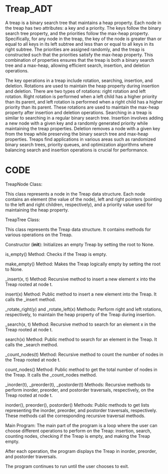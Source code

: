 # Treap_ADT

A treap is a binary search tree that maintains a heap property. Each node in the treap has two attributes: a key and a priority. The keys follow the binary search tree property, and the priorities follow the max-heap property. Specifically, for any node in the treap, the key of the node is greater than or equal to all keys in its left subtree and less than or equal to all keys in its right subtree. The priorities are assigned randomly, and the treap is constructed such that the priorities satisfy the max-heap property. This combination of properties ensures that the treap is both a binary search tree and a max-heap, allowing efficient search, insertion, and deletion operations.

The key operations in a treap include rotation, searching, insertion, and deletion. Rotations are used to maintain the heap property during insertion and deletion. There are two types of rotations: right rotation and left rotation. Right rotation is performed when a left child has a higher priority than its parent, and left rotation is performed when a right child has a higher priority than its parent. These rotations are used to maintain the max-heap property after insertion and deletion operations. Searching in a treap is similar to searching in a regular binary search tree. Insertion involves adding a new node with a given key and a randomly generated priority while maintaining the treap properties. Deletion removes a node with a given key from the treap while preserving the binary search tree and max-heap properties. Treaps find applications in various areas such as randomized binary search trees, priority queues, and optimization algorithms where balancing search and insertion operations is crucial for performance.

# CODE
TreapNode Class:

This class represents a node in the Treap data structure. Each node contains an element (the value of the node), left and right pointers (pointing to the left and right children, respectively), and a priority value used for maintaining the heap property.

TreapTree Class:

This class represents the Treap data structure. It contains methods for various operations on the Treap.

Constructor (__init__): Initializes an empty Treap by setting the root to None.

is_empty() Method: Checks if the Treap is empty.

make_empty() Method: Makes the Treap logically empty by setting the root to None.

_insert(x, t) Method: Recursive method to insert a new element x into the Treap rooted at node t.

insert(x) Method: Public method to insert a new element into the Treap. It calls the _insert method.

_rotate_right(y) and _rotate_left(x) Methods: Perform right and left rotations, respectively, to maintain the heap property of the Treap during insertion.

_search(x, t) Method: Recursive method to search for an element x in the Treap rooted at node t.

search(x) Method: Public method to search for an element in the Treap. It calls the _search method.

_count_nodes(t) Method: Recursive method to count the number of nodes in the Treap rooted at node t.

count_nodes() Method: Public method to get the total number of nodes in the Treap. It calls the _count_nodes method.

_inorder(t), _preorder(t), _postorder(t) Methods: Recursive methods to perform inorder, preorder, and postorder traversals, respectively, on the Treap rooted at node t.

inorder(), preorder(), postorder() Methods: Public methods to get lists representing the inorder, preorder, and postorder traversals, respectively. These methods call the corresponding recursive traversal methods.

Main Program:
The main part of the program is a loop where the user can choose different operations to perform on the Treap: insertion, search, counting nodes, checking if the Treap is empty, and making the Treap empty.

After each operation, the program displays the Treap in inorder, preorder, and postorder traversals.

The program continues to run until the user chooses to exit.